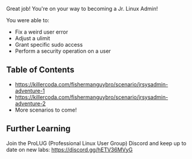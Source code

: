 
Great job! You're on your way to becoming a Jr. Linux Admin!

You were able to:
- Fix a weird user error
- Adjust a ulimit
- Grant specific sudo access
- Perform a security operation on a user

## Table of Contents

- https://killercoda.com/fishermanguybro/scenario/jrsysadmin-adventure-1
- https://killercoda.com/fishermanguybro/scenario/jrsysadmin-adventure-2
- More scenarios to come!

## Further Learning

Join the ProLUG (Professional Linux User Group) Discord and keep up to date on new labs: https://discord.gg/hETV36MVyG